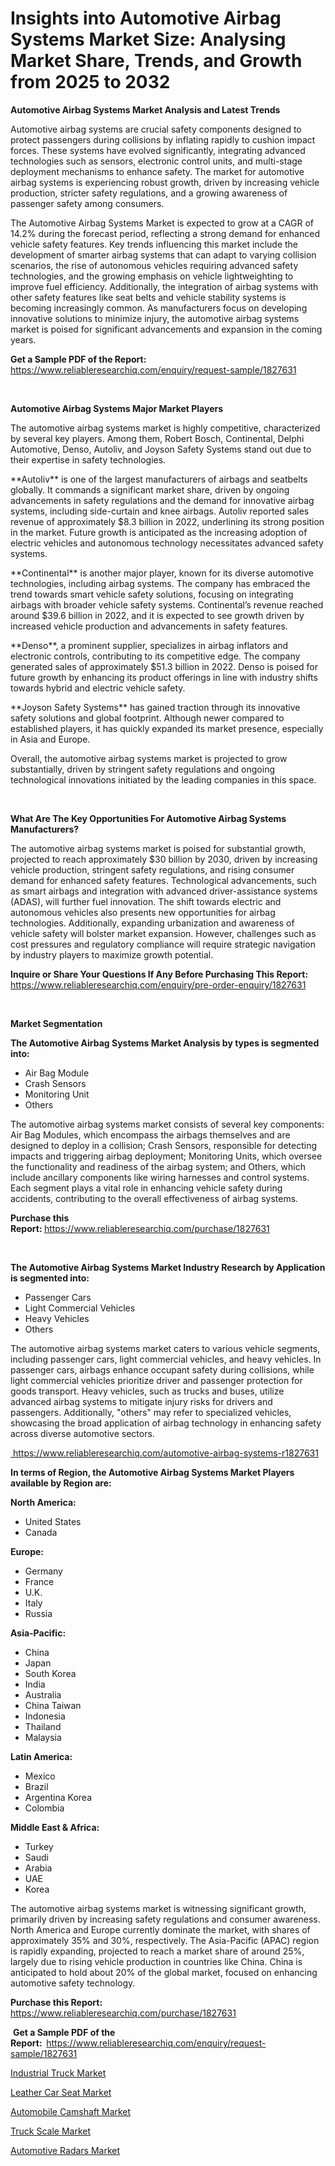 <p><h1>Insights into Automotive Airbag Systems Market Size: Analysing Market Share, Trends, and Growth from 2025 to 2032</h1></p><p><strong>Automotive Airbag Systems Market Analysis and Latest Trends</strong></p>
<p><p>Automotive airbag systems are crucial safety components designed to protect passengers during collisions by inflating rapidly to cushion impact forces. These systems have evolved significantly, integrating advanced technologies such as sensors, electronic control units, and multi-stage deployment mechanisms to enhance safety. The market for automotive airbag systems is experiencing robust growth, driven by increasing vehicle production, stricter safety regulations, and a growing awareness of passenger safety among consumers.</p><p>The Automotive Airbag Systems Market is expected to grow at a CAGR of 14.2% during the forecast period, reflecting a strong demand for enhanced vehicle safety features. Key trends influencing this market include the development of smarter airbag systems that can adapt to varying collision scenarios, the rise of autonomous vehicles requiring advanced safety technologies, and the growing emphasis on vehicle lightweighting to improve fuel efficiency. Additionally, the integration of airbag systems with other safety features like seat belts and vehicle stability systems is becoming increasingly common. As manufacturers focus on developing innovative solutions to minimize injury, the automotive airbag systems market is poised for significant advancements and expansion in the coming years.</p></p>
<p><strong>Get a Sample PDF of the Report:&nbsp;</strong> <a href="https://www.reliableresearchiq.com/enquiry/request-sample/1827631?utm_campaign=1121&utm_medium=2&utm_source=Github&utm_content=ia&utm_term=30032025&utm_id=automotive-airbag-systems">https://www.reliableresearchiq.com/enquiry/request-sample/1827631</a></p>
<p>&nbsp;</p>
<p><strong>Automotive Airbag Systems Major Market Players</strong></p>
<p><p>The automotive airbag systems market is highly competitive, characterized by several key players. Among them, Robert Bosch, Continental, Delphi Automotive, Denso, Autoliv, and Joyson Safety Systems stand out due to their expertise in safety technologies.</p><p>**Autoliv** is one of the largest manufacturers of airbags and seatbelts globally. It commands a significant market share, driven by ongoing advancements in safety regulations and the demand for innovative airbag systems, including side-curtain and knee airbags. Autoliv reported sales revenue of approximately $8.3 billion in 2022, underlining its strong position in the market. Future growth is anticipated as the increasing adoption of electric vehicles and autonomous technology necessitates advanced safety systems.</p><p>**Continental** is another major player, known for its diverse automotive technologies, including airbag systems. The company has embraced the trend towards smart vehicle safety solutions, focusing on integrating airbags with broader vehicle safety systems. Continental’s revenue reached around $39.6 billion in 2022, and it is expected to see growth driven by increased vehicle production and advancements in safety features.</p><p>**Denso**, a prominent supplier, specializes in airbag inflators and electronic controls, contributing to its competitive edge. The company generated sales of approximately $51.3 billion in 2022. Denso is poised for future growth by enhancing its product offerings in line with industry shifts towards hybrid and electric vehicle safety.</p><p>**Joyson Safety Systems** has gained traction through its innovative safety solutions and global footprint. Although newer compared to established players, it has quickly expanded its market presence, especially in Asia and Europe.</p><p>Overall, the automotive airbag systems market is projected to grow substantially, driven by stringent safety regulations and ongoing technological innovations initiated by the leading companies in this space.</p></p>
<p>&nbsp;</p>
<p><strong>What Are The Key Opportunities For Automotive Airbag Systems Manufacturers?</strong></p>
<p><p>The automotive airbag systems market is poised for substantial growth, projected to reach approximately $30 billion by 2030, driven by increasing vehicle production, stringent safety regulations, and rising consumer demand for enhanced safety features. Technological advancements, such as smart airbags and integration with advanced driver-assistance systems (ADAS), will further fuel innovation. The shift towards electric and autonomous vehicles also presents new opportunities for airbag technologies. Additionally, expanding urbanization and awareness of vehicle safety will bolster market expansion. However, challenges such as cost pressures and regulatory compliance will require strategic navigation by industry players to maximize growth potential.</p></p>
<p><strong>Inquire or Share Your Questions If Any Before Purchasing This Report:</strong> <a href="https://www.reliableresearchiq.com/enquiry/pre-order-enquiry/1827631?utm_campaign=1121&utm_medium=2&utm_source=Github&utm_content=ia&utm_term=30032025&utm_id=automotive-airbag-systems">https://www.reliableresearchiq.com/enquiry/pre-order-enquiry/1827631</a></p>
<p>&nbsp;</p>
<p><strong>Market Segmentation</strong></p>
<p><strong>The Automotive Airbag Systems Market Analysis by types is segmented into:</strong></p>
<p><ul><li>Air Bag Module</li><li>Crash Sensors</li><li>Monitoring Unit</li><li>Others</li></ul></p>
<p><p>The automotive airbag systems market consists of several key components: Air Bag Modules, which encompass the airbags themselves and are designed to deploy in a collision; Crash Sensors, responsible for detecting impacts and triggering airbag deployment; Monitoring Units, which oversee the functionality and readiness of the airbag system; and Others, which include ancillary components like wiring harnesses and control systems. Each segment plays a vital role in enhancing vehicle safety during accidents, contributing to the overall effectiveness of airbag systems.</p></p>
<p><strong>Purchase this Report:&nbsp;</strong><a href="https://www.reliableresearchiq.com/purchase/1827631?utm_campaign=1121&utm_medium=2&utm_source=Github&utm_content=ia&utm_term=30032025&utm_id=automotive-airbag-systems">https://www.reliableresearchiq.com/purchase/1827631</a></p>
<p>&nbsp;</p>
<p><strong>The Automotive Airbag Systems Market Industry Research by Application is segmented into:</strong></p>
<p><ul><li>Passenger Cars</li><li>Light Commercial Vehicles</li><li>Heavy Vehicles</li><li>Others</li></ul></p>
<p><p>The automotive airbag systems market caters to various vehicle segments, including passenger cars, light commercial vehicles, and heavy vehicles. In passenger cars, airbags enhance occupant safety during collisions, while light commercial vehicles prioritize driver and passenger protection for goods transport. Heavy vehicles, such as trucks and buses, utilize advanced airbag systems to mitigate injury risks for drivers and passengers. Additionally, "others" may refer to specialized vehicles, showcasing the broad application of airbag technology in enhancing safety across diverse automotive sectors.</p></p>
<p><a href="https://www.reliableresearchiq.com/automotive-airbag-systems-r1827631?utm_campaign=1121&utm_medium=2&utm_source=Github&utm_content=ia&utm_term=30032025&utm_id=automotive-airbag-systems">&nbsp;https://www.reliableresearchiq.com/automotive-airbag-systems-r1827631</a></p>
<p><strong>In terms of Region, the Automotive Airbag Systems Market Players available by Region are:</strong></p>
<p>
    <p> <strong> North America: </strong>
        <ul>
            <li>United States</li>
            <li>Canada</li>
        </ul>
        </p> 
    <p> <strong> Europe: </strong>
        <ul>
            <li>Germany</li>
            <li>France</li>
            <li>U.K.</li>
            <li>Italy</li>
            <li>Russia</li>
        </ul>
        </p> 
    <p> <strong> Asia-Pacific: </strong>
        <ul>
            <li>China</li>
            <li>Japan</li>
            <li>South Korea</li>
            <li>India</li>
            <li>Australia</li>
            <li>China Taiwan</li>
            <li>Indonesia</li>
            <li>Thailand</li>
            <li>Malaysia</li>
        </ul>
        </p> 
    <p> <strong> Latin America: </strong>
        <ul>
            <li>Mexico</li>
            <li>Brazil</li>
            <li>Argentina Korea</li>
            <li>Colombia</li>
        </ul>
        </p> 
    <p> <strong> Middle East & Africa: </strong>
        <ul>
            <li>Turkey</li>
            <li>Saudi</li>
            <li>Arabia</li>
            <li>UAE</li>
            <li>Korea</li>
        </ul>
    </p>
    </p>
<p><p>The automotive airbag systems market is witnessing significant growth, primarily driven by increasing safety regulations and consumer awareness. North America and Europe currently dominate the market, with shares of approximately 35% and 30%, respectively. The Asia-Pacific (APAC) region is rapidly expanding, projected to reach a market share of around 25%, largely due to rising vehicle production in countries like China. China is anticipated to hold about 20% of the global market, focused on enhancing automotive safety technology.</p></p>
<p><strong>Purchase this Report: </strong><a href="https://www.reliableresearchiq.com/purchase/1827631?utm_campaign=1121&utm_medium=2&utm_source=Github&utm_content=ia&utm_term=30032025&utm_id=automotive-airbag-systems">https://www.reliableresearchiq.com/purchase/1827631</a></p>
<p>&nbsp;<strong>Get a Sample PDF of the Report:&nbsp;&nbsp;</strong><a href="https://www.reliableresearchiq.com/enquiry/request-sample/1827631?utm_campaign=1121&utm_medium=2&utm_source=Github&utm_content=ia&utm_term=30032025&utm_id=automotive-airbag-systems">https://www.reliableresearchiq.com/enquiry/request-sample/1827631</a></p>
<p><strong></strong></p>
<p><p><a href="https://github.com/motanafraxer/Market-Research-Report-List-1/blob/main/industrial-truck-market.md?utm_campaign=1121&utm_medium=2&utm_source=Github&utm_content=ia&utm_term=30032025&utm_id=automotive-airbag-systems">Industrial Truck Market</a></p><p><a href="https://github.com/oshodikurc/Market-Research-Report-List-1/blob/main/leather-car-seat-market.md?utm_campaign=1121&utm_medium=2&utm_source=Github&utm_content=ia&utm_term=30032025&utm_id=automotive-airbag-systems">Leather Car Seat Market</a></p><p><a href="https://github.com/bramsklizas/Market-Research-Report-List-1/blob/main/automobile-camshaft-market.md?utm_campaign=1121&utm_medium=2&utm_source=Github&utm_content=ia&utm_term=30032025&utm_id=automotive-airbag-systems">Automobile Camshaft Market</a></p><p><a href="https://github.com/efialiurca/Market-Research-Report-List-1/blob/main/truck-scale-market.md?utm_campaign=1121&utm_medium=2&utm_source=Github&utm_content=ia&utm_term=30032025&utm_id=automotive-airbag-systems">Truck Scale Market</a></p><p><a href="https://github.com/noppbebawy/Market-Research-Report-List-1/blob/main/automotive-radars-market.md?utm_campaign=1121&utm_medium=2&utm_source=Github&utm_content=ia&utm_term=30032025&utm_id=automotive-airbag-systems">Automotive Radars Market</a></p></p>